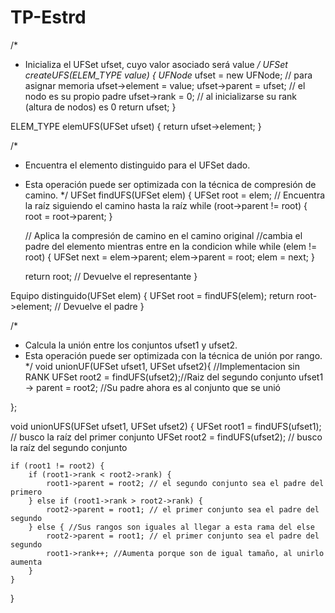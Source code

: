 # TP-Estrd
/* 
 * Inicializa el UFSet ufset, cuyo valor asociado será value 
 */
UFSet createUFS(ELEM_TYPE value) {
   UFNode* ufset = new UFNode; // para asignar memoria
        ufset->element = value;
        ufset->parent = ufset; // el nodo es su propio padre
        ufset->rank = 0; // al inicializarse su rank (altura de nodos) es 0
        return ufset;
}

ELEM_TYPE elemUFS(UFSet ufset) {
    return ufset->element;
}

/*
 * Encuentra el elemento distinguido para el UFSet dado. 
 * Esta operación puede ser optimizada con la técnica de compresión de camino.
 */
UFSet findUFS(UFSet elem) {
  UFSet root = elem;
   // Encuentra la raíz siguiendo el camino hasta la raíz
   while (root->parent != root) {
         root = root->parent;
   }
        
   // Aplica la compresión de camino en el camino original
   //cambia el padre del elemento mientras entre en la condicion while 
   while (elem != root) {
       UFSet next = elem->parent;
       elem->parent = root;
       elem = next;
   }
        
   return root; // Devuelve el representante
}

Equipo distinguido(UFSet elem) {
  UFSet root = findUFS(elem);
  return root->element; // Devuelve el padre
}




/*
 * Calcula la unión entre los conjuntos ufset1 y ufset2. 
 * Esta operación puede ser optimizada con la técnica de unión por rango.
 */
void unionUF(UFSet ufset1, UFSet ufset2){ //Implementacion sin RANK
    UFSet root2 = findUFS(ufset2);//Raiz del segundo conjunto 
    ufset1 -> parent = root2; //Su padre ahora es al conjunto que se unió

};


void unionUFS(UFSet ufset1, UFSet ufset2) {
   UFSet root1 = findUFS(ufset1); // busco la raíz del primer conjunto
   UFSet root2 = findUFS(ufset2); // busco la raíz del segundo conjunto

    if (root1 != root2) {
        if (root1->rank < root2->rank) {
            root1->parent = root2; // el segundo conjunto sea el padre del primero
        } else if (root1->rank > root2->rank) {
            root2->parent = root1; // el primer conjunto sea el padre del segundo
        } else { //Sus rangos son iguales al llegar a esta rama del else 
            root2->parent = root1; // el primer conjunto sea el padre del segundo
            root1->rank++; //Aumenta porque son de igual tamaño, al unirlo aumenta
        }
    }
}
